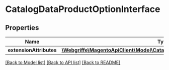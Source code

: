 # CatalogDataProductOptionInterface

## Properties
Name | Type | Description | Notes
------------ | ------------- | ------------- | -------------
**extensionAttributes** | [**\Webgriffe\MagentoApiClient\Model\CatalogDataProductOptionExtensionInterface**](CatalogDataProductOptionExtensionInterface.md) |  | [optional] 

[[Back to Model list]](../README.md#documentation-for-models) [[Back to API list]](../README.md#documentation-for-api-endpoints) [[Back to README]](../README.md)



